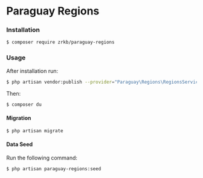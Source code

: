 # Paraguay Regions

### Installation

```bash
$ composer require zrkb/paraguay-regions
```

### Usage

After installation run:
```bash
$ php artisan vendor:publish --provider="Paraguay\Regions\RegionsServiceProvider" --force
```

Then:

```bash
$ composer du
```

#### Migration

```bash
$ php artisan migrate
```

#### Data Seed

Run the following command:

```bash
$ php artisan paraguay-regions:seed
```